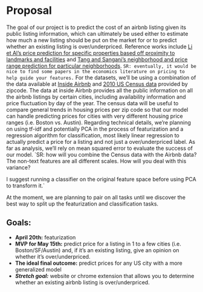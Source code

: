 # Proposal

The goal of our project is to predict the cost of an airbnb listing given its public listing information, which can ultimately be used either to estimate how much a new listing should be put on the market for or to predict whether an existing listing is over/underpriced.
Reference works include [Li et Al’s price prediction for specific properties based off proximity to landmarks and facilities](http://www.public.asu.edu/~swang187/publications/Price_Recommendation.pdf) and [Tang and Sangani’s neighborhood and price range prediction for particular neighborhoods](http://cs229.stanford.edu/proj2015/236_report.pdf).
`SR: eventually, it would be nice to find some papers in the economics literature
on pricing to help guide your features.`
For the datasets, we’ll be using a combination of the data available at [Inside Airbnb](http://www.insideairbnb.com) and [2010 US Census data](https://www.census.gov) provided by zipcode. The data at inside Airbnb provides all the public information on all the airbnb listings by certain cities, including availability information and price fluctuation by day of the year. The census data will be useful to compare general trends in housing prices per zip code so that our model can handle predicting prices for cities with very different housing price ranges (i.e. Boston vs. Austin).
Regarding technical details, we’re planning on using tf-idf and potentially PCA in the process of featurization and a regression algorithm for classification, most likely linear regression to actually predict a price for a listing and not just a over/underpriced label. As far as analysis, we’ll rely on mean squared error to evaluate the success of our model.
`SR: how will you combine the Census data with the Airbnb data?
The non-text features are all different scales. How will you deal with this variance?

I suggest running a classifier on the original feature space before
using PCA to transform it.`

At the moment, we are planning to pair on all tasks until we discover the best way to split up the featurization and classification tasks.

## Goals:
* **April 20th:** featurization
* **MVP for May 15th:** predict price for a listing in 1 to a few cities (i.e. Boston/SF/Austin) and, if it’s an existing listing, give an opinion on whether it’s over/underpriced.
* **The ideal final outcome:** predict prices for any US city with a more generalized model
* ***Stretch goal:*** website or chrome extension that allows you to determine whether an existing airbnb listing is over/underpriced.
